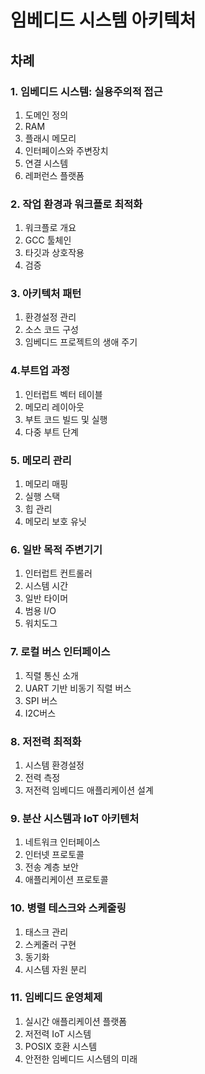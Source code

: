 # 임베디드 시스템 아키텍처 

## 차례

### 1. 임베디드 시스템: 실용주의적 접근  
1. 도메인 정의  
2. RAM  
3. 플래시 메모리  
4. 인터페이스와 주변장치  
5. 연결 시스템  
6. 레퍼런스 플랫폼
### 2. 작업 환경과 워크플로 최적화  
1. 워크플로 개요  
2. GCC 툴체인  
3. 타깃과 상호작용 
4. 검증 
### 3. 아키텍처 패턴 
1. 환경설정 관리
2. 소스 코드 구성 
3. 임베디드 프로젝트의 생애 주기
### 4.부트업 과정 
1. 인터럽트 벡터 테이블 
2. 메모리 레이아웃 
3. 부트 코드 빌드 및 실행 
4. 다중 부트 단계 
### 5. 메모리 관리
1. 메모리 매핑
2. 실행 스택
3. 힙 관리
4. 메모리 보호 유닛 
### 6. 일반 목적 주변기기 
1. 인터럽트 컨트롤러 
2. 시스템 시간 
3. 일반 타이머
4. 범용 I/O
5. 워치도그
### 7. 로컬 버스 인터페이스 
1. 직렬 통신 소개
2. UART 기반 비동기 직렬 버스
3. SPI 버스 
3. I2C버스
### 8. 저전력 최적화 
1. 시스템 환경설정 
2. 전력 측정 
3. 저전력 임베디드 애플리케이션 설계
### 9. 분산 시스템과 IoT 아키텐처 
1. 네트워크 인터페이스 
2. 인터넷 프로토콜 
3. 전송 계층 보안 
4. 애플리케이션 프로토콜 
### 10. 병렬 테스크와 스케줄링 
1. 태스크 관리
2. 스케줄러 구현 
3. 동기화
4. 시스템 자원 분리
### 11. 임베디드 운영체제  
1. 실시간 애플리케이션 플랫폼 
2. 저전력 IoT 시스템 
3. POSIX 호환 시스템 
4. 안전한 임베디드 시스템의 미래



